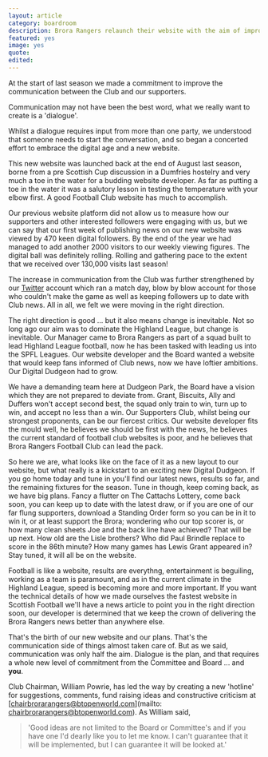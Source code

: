 ```yaml
---
layout: article
category: boardroom
description: Brora Rangers relaunch their website with the aim of improving communication with supporters, investors and sponsors.
featured: yes
image: yes
quote:
edited:
---
```

At the start of last season we made a commitment to improve the communication between the Club and our supporters.

Communication may not have been the best word, what we really want to create is a 'dialogue'.

Whilst a dialogue requires input from more than one party, we understood that someone needs to start the conversation, and so began a concerted effort to embrace the digital age and a new website.

This new website was launched back at the end of August last season, borne from a pre Scottish Cup discussion in a Dumfries hostelry and very much a toe in the water for a budding website developer. As far as putting a toe in the water it was a salutory lesson in testing the temperature with your elbow first. A good Football Club website has much to accomplish.

Our previous website platform did not allow us to measure how our supporters and other interested followers were engaging with us, but we can say that our first week of publishing news on our new website was viewed by 470 keen digital followers. By the end of the year we had managed to add another 2000 visitors to our weekly viewing figures. The digital ball was definitely rolling. Rolling and gathering pace to the extent that we received over 130,000 visits last season!

The increase in communication from the Club was further strengthened by our [Twitter](https://twitter.com/brorarangers) account which ran a match day, blow by blow account for those who couldn't make the game as well as keeping followers up to date with Club news. All in all, we felt we were moving in the right direction.

The right direction is good ... but it also means change is inevitable. Not so long ago our aim was to dominate the Highland League, but change is inevitable. Our Manager came to Brora Rangers as part of a squad built to lead Highland League football, now he has been tasked with leading us into the SPFL Leagues. Our website developer and the Board wanted a website that would keep fans informed of Club news, now we have loftier ambitions. Our Digital Dudgeon had to grow.

We have a demanding team here at Dudgeon Park, the Board have a vision which they are not prepared to deviate from. Grant, Biscuits, Ally and Duffers won't accept second best, the squad only train to win, turn up to win, and accept no less than a win. Our Supporters Club, whilst being our strongest proponents, can be our fiercest critics. Our website developer fits the mould well, he believes we should be first with the news, he believes the current standard of football club websites is poor, and he believes that Brora Rangers Football Club can lead the pack.

So here we are, what looks like on the face of it as a new layout to our website, but what really is a kickstart to an exciting new Digital Dudgeon. If you go home today and tune in you'll find our latest news, results so far, and the remaining fixtures for the season. Tune in though, keep coming back, as we have big plans. Fancy a flutter on The Cattachs Lottery, come back soon, you can keep up to date with the latest draw, or if you are one of our far flung supporters, download a Standing Order form so you can be in it to win it, or at least support the Brora; wondering who our top scorer is, or how many clean sheets Joe and the back line have achieved? That will be up next. How old are the Lisle brothers? Who did Paul Brindle replace to score in the 86th minute? How many games has Lewis Grant appeared in? Stay tuned, it will all be on the website.

Football is like a website, results are everythng, entertainment is beguiling, working as a team is paramount, and as in the current climate in the Highland League, speed is becoming more and more important. If you want the technical details of how we made ourselves the fastest website in Scottish Football we'll have a news article to point you in the right direction soon, our developer is determined that we keep the crown of delivering the Brora Rangers news better than anywhere else.

That's the birth of our new website and our plans. That's the communication side of things almost taken care of. But as we said, communication was only half the aim. Dialogue is the plan, and that requires a whole new level of commitment from the Committee and Board ... and **you**.

Club Chairman, William Powrie, has led the way by creating a new 'hotline' for suggestions, comments, fund raising ideas and constructive criticism at [chairbrorarangers@btopenworld.com](mailto: chairbrorarangers@btopenworld.com). As William said,

>'Good ideas are not limited to the Board or Committee's and if you have one I'd dearly like you to let me know. I can't guarantee that it will be implemented, but I can guarantee it will be looked at.'